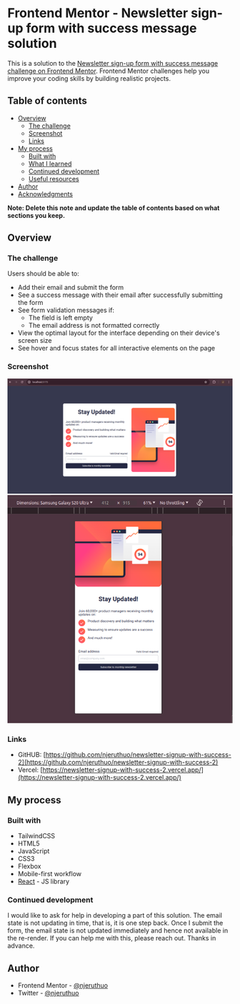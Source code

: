 # Frontend Mentor - Newsletter sign-up form with success message solution

This is a solution to the [Newsletter sign-up form with success message challenge on Frontend Mentor](https://www.frontendmentor.io/challenges/newsletter-signup-form-with-success-message-3FC1AZbNrv). Frontend Mentor challenges help you improve your coding skills by building realistic projects.

## Table of contents

- [Overview](#overview)
  - [The challenge](#the-challenge)
  - [Screenshot](#screenshot)
  - [Links](#links)
- [My process](#my-process)
  - [Built with](#built-with)
  - [What I learned](#what-i-learned)
  - [Continued development](#continued-development)
  - [Useful resources](#useful-resources)
- [Author](#author)
- [Acknowledgments](#acknowledgments)

**Note: Delete this note and update the table of contents based on what sections you keep.**

## Overview

### The challenge

Users should be able to:

- Add their email and submit the form
- See a success message with their email after successfully submitting the form
- See form validation messages if:
  - The field is left empty
  - The email address is not formatted correctly
- View the optimal layout for the interface depending on their device's screen size
- See hover and focus states for all interactive elements on the page

### Screenshot

![](./screenshots/s1.png)
![](./screenshots/s2.png)

### Links

- GitHUB: [https://github.com/njeruthuo/newsletter-signup-with-success-2](https://github.com/njeruthuo/newsletter-signup-with-success-2)
- Vercel: [https://newsletter-signup-with-success-2.vercel.app/](https://newsletter-signup-with-success-2.vercel.app/)

## My process

### Built with

- TailwindCSS
- HTML5
- JavaScript
- CSS3
- Flexbox
- Mobile-first workflow
- [React](https://reactjs.org/) - JS library

### Continued development

I would like to ask for help in developing a part of this solution. The email state is not updating in time, that is, it is one step back. Once I submit the form, the email state is not updated immediately and hence not available in the re-render. If you can help me with this, please reach out.
Thanks in advance.

## Author

<!-- - Website - [Add your name here](https://www.your-site.com) -->

- Frontend Mentor - [@njeruthuo](https://www.frontendmentor.io/profile/njeruthuo/)
- Twitter - [@njeruthuo](https://www.twitter.com/njeruthuo)
